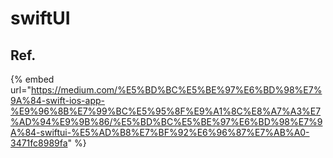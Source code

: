 # swiftUI

## Ref.

{% embed url="https://medium.com/%E5%BD%BC%E5%BE%97%E6%BD%98%E7%9A%84-swift-ios-app-%E9%96%8B%E7%99%BC%E5%95%8F%E9%A1%8C%E8%A7%A3%E7%AD%94%E9%9B%86/%E5%BD%BC%E5%BE%97%E6%BD%98%E7%9A%84-swiftui-%E5%AD%B8%E7%BF%92%E6%96%87%E7%AB%A0-3471fc8989fa" %}



